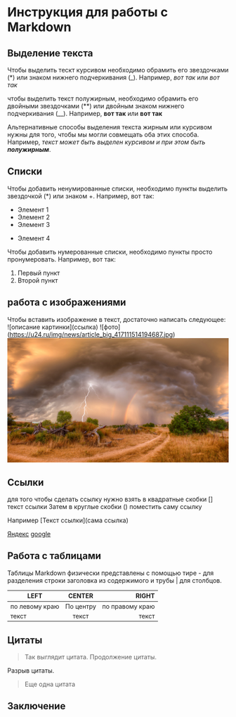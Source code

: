 # Инструкция для работы с Markdown

## Выделение текста

Чтобы выделить тескт курсивом необходимо обрамить его звездочками (*) или знаком нижнего подчеркивания (_). Например, *вот так* или _вот так_

чтобы выделить текст полужирным, необходимо обрамить его двойными звездочками (**) или двойным знаком нижнего подчеркивания (__).                                           Например, **вот так** или __вот так__

Альтернативные способы выделения текста жирным или курсивом нужны для того, чтобы мы могли совмещать оба этих способа. Например, _текст может быть выделен курсивом  и при этом быть **полужирным**_.

##  Списки

Чтобы добавить ненумированные списки, необходимо пункты выделить звездочкой (*) или знаком +. Например, вот так:
* Элемент 1
* Элемент 2
* Элемент 3
+ Элемент 4

Чтобы добавить нумерованные списки, необходимо пункты просто пронумеровать. Например, вот так:
1. Первый пункт
2. Второй пункт

## работа с изображениями

Чтобы вставить изображение в текст, достаточно написать следующее:
\!\[описание картинки](ссылка)
\!\[фото]\(https://u24.ru/img/news/article_big_417111514194687.jpg)
![Привет, это картинка](1111.jpg)

## Ссылки

для того чтобы сделать ссылку нужно взять в квадратные скобки [] текст ссылки
Затем в круглые скобки () поместить саму ссылку


Например \[Текст ссылки]\(сама ссылка)

[Яндекс](https://yandex.ru) 
[google](https://google.ru)
## Работа с таблицами

Таблицы Markdown физически представлены с помощью тире - для разделения строки заголовка из содержимого и трубы | для столбцов.

| LEFT  | CENTER | RIGHT |
|----------------|:---------:|----------------:|
| по левому краю | По центру | по правому краю |
| текст | текст | текст |

## Цитаты

> Так выглядит цитата.
> Продолжение цитаты.

Разрыв цитаты.

> Еще одна цитата

## Заключение

